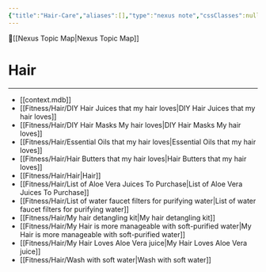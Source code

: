 ```yaml
---
{"title":"Hair-Care","aliases":[],"type":"nexus note","cssClasses":null,"publish":true,"dg-publish":true,"permalink":"/fitness/hair/hair/","dgPassFrontmatter":true,"created":"","updated":""}
---
```



🔺[[Nexus Topic Map\|Nexus Topic Map]]

# Hair
---



- [[context.mdb]]
- [[Fitness/Hair/DIY Hair Juices that my hair loves\|DIY Hair Juices that my hair loves]]
- [[Fitness/Hair/DIY Hair Masks My hair loves\|DIY Hair Masks My hair loves]]
- [[Fitness/Hair/Essential Oils that my hair loves\|Essential Oils that my hair loves]]
- [[Fitness/Hair/Hair Butters that my hair loves\|Hair Butters that my hair loves]]
- [[Fitness/Hair/Hair\|Hair]]
- [[Fitness/Hair/List of Aloe Vera Juices To Purchase\|List of Aloe Vera Juices To Purchase]]
- [[Fitness/Hair/List of water faucet filters for purifying water\|List of water faucet filters for purifying water]]
- [[Fitness/Hair/My hair detangling kit\|My hair detangling kit]]
- [[Fitness/Hair/My Hair is more manageable with soft-purified water\|My Hair is more manageable with soft-purified water]]
- [[Fitness/Hair/My Hair Loves Aloe Vera juice\|My Hair Loves Aloe Vera juice]]
- [[Fitness/Hair/Wash with soft water\|Wash with soft water]]



